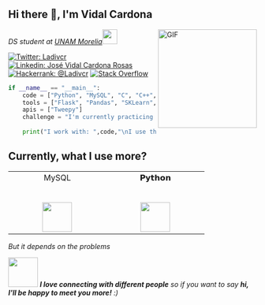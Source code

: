 

<!--
**Ladivcr/Ladivcr** is a ✨ _special_ ✨ repository because its `README.md` (this file) appears on your GitHub profile.
-->
<h2>Hi there 👋, I'm Vidal Cardona</h2>         
<img align="right" alt="GIF" width="200" src="https://i.pinimg.com/originals/e4/26/70/e426702edf874b181aced1e2fa5c6cde.gif" />

<p><em>DS student at <a href="http://www.enesmorelia.unam.mx/">UNAM Morelia</a><img src="https://media.giphy.com/media/WUlplcMpOCEmTGBtBW/giphy.gif" width="30"> 
</em></p>

[![Twitter: Ladivcr](https://img.shields.io/twitter/follow/Ladivcr?style=social)](https://twitter.com/Ladivcr)
[![Linkedin: José Vidal Cardona Rosas](https://img.shields.io/badge/-Vidal-blue?style=flat-square&logo=Linkedin&logoColor=white&link=https://www.linkedin.com/in/Vidal-p-singh/)](https://www.linkedin.com/in/jos%C3%A9-vidal-cardona-rosas-006010179/)
[![Hackerrank: @Ladivcr](https://img.shields.io/badge/Hackerrank-follow-green)](https://www.hackerrank.com/Ladivcr)
[![Stack Overflow](https://img.shields.io/badge/-Stack%20Overflow-222222?style=flat-square&logo=stack-overflow&logoColor=white&link=https://stackoverflow.com/users/8662444/ladiv?tab=profile)](https://stackoverflow.com/users/8662444/ladiv?tab=profile)


```python
if __name__ == "__main__":
    code = ["Python", "MySQL", "C", "C++", "HTML", "CSS"]
    tools = ["Flask", "Pandas", "SKLearn", "matplotlib.pyplot"]
    apis = ["Tweepy"]
    challenge = "I'm currently practicing code in www.hackerrank.com and doing some challenges for beginner data scientist in kaggle"
    
    print("I work with: ",code,"\nI use this tools: ",tools,"\nI have used: ",apis,"\nAnd my personal challenge: ", challenge) 
```
## Currently, what I use more?
<table>
  <tbody>
    <tr valign="top">
      <td width="20%" align="center">
        <span>MySQL</span><br><br><br>
        <img height="60px" src="https://img.shields.io/badge/-MySQL-black?style=flat-square&logo=mysql">
      </td>
      <td width="20%" align="center">
        <span>𝗣𝘆𝘁𝗵𝗼𝗻</span><br><br><br>
        <img height="60px" src="https://cdn.svgporn.com/logos/python.svg">
      </td>
    </tr>
  </tbody>
</table>
<em><p>But it depends on the problems</p></em>

<img src="https://media.giphy.com/media/LnQjpWaON8nhr21vNW/giphy.gif" width="60"> <em><b>I love connecting with different people</b> so if you want to say <b>hi, I'll be happy to meet you more!</b> :)</em>

